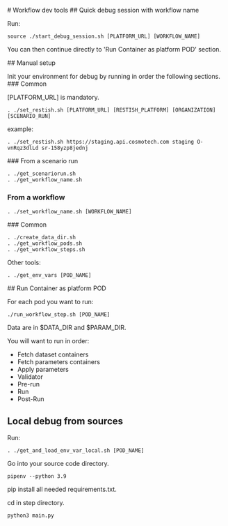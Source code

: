 # Workflow dev tools
## Quick debug session with workflow name

Run:
```
source ./start_debug_session.sh [PLATFORM_URL] [WORKFLOW_NAME]
```

You can then continue directly to 'Run Container as platform POD' section.

## Manual setup

Init your environment for debug by running in order the following sections.
### Common

[PLATFORM_URL] is mandatory.
```
. ./set_restish.sh [PLATFORM_URL] [RESTISH_PLATFORM] [ORGANIZATION] [SCENARIO_RUN]
```

example:
```
. ./set_restish.sh https://staging.api.cosmotech.com staging O-vnRqz3dlLd sr-158yzp8jednj
```

### From a scenario run

```
. ./get_scenariorun.sh
. ./get_workflow_name.sh
```

### From a workflow

```
. ./set_workflow_name.sh [WORKFLOW_NAME]
```

### Common

```
. ./create_data_dir.sh
. ./get_workflow_pods.sh
. ./get_workflow_steps.sh
```
Other tools:
```
. ./get_env_vars [POD_NAME]
```

## Run Container as platform POD

For each pod you want to run:
```
./run_workflow_step.sh [POD_NAME]
```

Data are in $DATA_DIR and $PARAM_DIR.

You will want to run in order:
* Fetch dataset containers
* Fetch parameters containers
* Apply parameters
* Validator
* Pre-run
* Run
* Post-Run

## Local debug from sources

Run:
```
. ./get_and_load_env_var_local.sh [POD_NAME]
```

Go into your source code directory.

```
pipenv --python 3.9
```

pip install all needed requirements.txt.

cd in step directory.

```
python3 main.py
```
